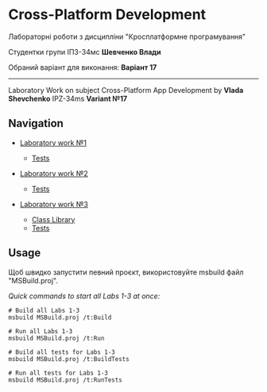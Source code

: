 # Cross-Platform Development


Лабораторні роботи з дисципліни "Кросплатформне програмування"

Студентки групи ІПЗ-34мс **Шевченко Влади**

Обраний варіант для виконання: **Варіант 17**

---

Laboratory Work on subject Cross-Platform App Development by **Vlada Shevchenko** IPZ-34ms **Variant №17**

## Navigation

- [Laboratory work №1](https://github.com/vladashvch/cross-platform-labs/tree/master/Lab01)
  - [Tests](https://github.com/vladashvch/cross-platform-labs/tree/master/Lab01.Tests)

- [Laboratory work №2](https://github.com/vladashvch/cross-platform-labs/tree/master/Lab02)
  - [Tests](https://github.com/vladashvch/cross-platform-labs/tree/master/Lab02.Tests)

- [Laboratory work №3](https://github.com/vladashvch/cross-platform-labs/tree/master/Lab03)
  - [Class Library](https://github.com/vladashvch/cross-platform-labs/tree/master/VShevchenko)
  - [Tests](https://github.com/vladashvch/cross-platform-labs/tree/master/Lab03.Tests)

## Usage

Щоб швидко запустити певний проєкт, використовуйте msbuild файл "MSBuild.proj".

*Quick commands to start all Labs 1-3 at once:*

```
# Build all Labs 1-3
msbuild MSBuild.proj /t:Build

# Run all Labs 1-3
msbuild MSBuild.proj /t:Run

# Build all tests for Labs 1-3
msbuild MSBuild.proj /t:BuildTests

# Run all tests for Labs 1-3
msbuild MSBuild.proj /t:RunTests
```
